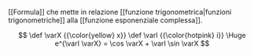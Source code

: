 [[Formula]] che mette in relazione [[funzione trigonometrica|funzioni trigonometriche]] alla [[funzione esponenziale complessa]].

$$
\def \varX {{\color{yellow} x}}
\def \varI {{\color{hotpink} i}}
\Huge
e^{\varI \varX} = \cos \varX + \varI \sin \varX
$$

